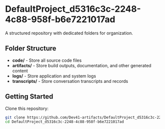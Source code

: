 # DefaultProject_d5316c3c-2248-4c88-958f-b6e7221017ad
A structured repository with dedicated folders for organization.

## Folder Structure

- **code/** - Store all source code files
- **artifacts/** - Store build outputs, documentation, and other generated content
- **logs/** - Store application and system logs
- **transcripts/** - Store conversation transcripts and records

## Getting Started

Clone this repository:
```bash
git clone https://github.com/Dev41-artifacts/DefaultProject_d5316c3c-2248-4c88-958f-b6e7221017ad
cd DefaultProject_d5316c3c-2248-4c88-958f-b6e7221017ad
```
